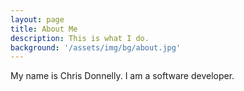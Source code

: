 ```yaml
---
layout: page
title: About Me
description: This is what I do.
background: '/assets/img/bg/about.jpg'
---
```


My name is Chris Donnelly.   I am a software developer.
